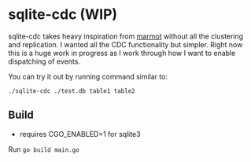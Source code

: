 # sqlite-cdc (WIP)

sqlite-cdc takes heavy inspiration from [marmot](https://github.com/maxpert/marmot) without all the clustering and replication. 
I wanted all the CDC functionality but simpler. Right now this is a huge work in progress as I work through how I want to enable dispatching
of events.

You can try it out by running command similar to:

```shell
./sqlite-cdc ./test.db table1 table2
```

## Build

- requires CGO_ENABLED=1 for sqlite3

Run `go build main.go`